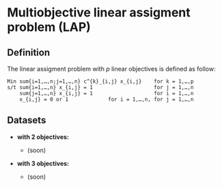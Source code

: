 # Multiobjective linear assigment problem (LAP)
	
## Definition

The linear assigment problem with $`p`$ linear objectives is defined as follow:

    Min sum{i=1,…,n;j=1,…,n} c^{k}_{i,j} x_{i,j}    for k = 1,…,p
    s/t sum{i=1,…,n} x_{i,j} = 1                    for j = 1,…,n
        sum{j=1,…,n} x_{i,j} = 1                    for i = 1,…,n
        x_{i,j} = 0 or 1             for i = 1,…,n, for j = 1,…,n
        
## Datasets 

+ **with 2 objectives:**

    - (soon)                                                   


+ **with 3 objectives:**

    - (soon)